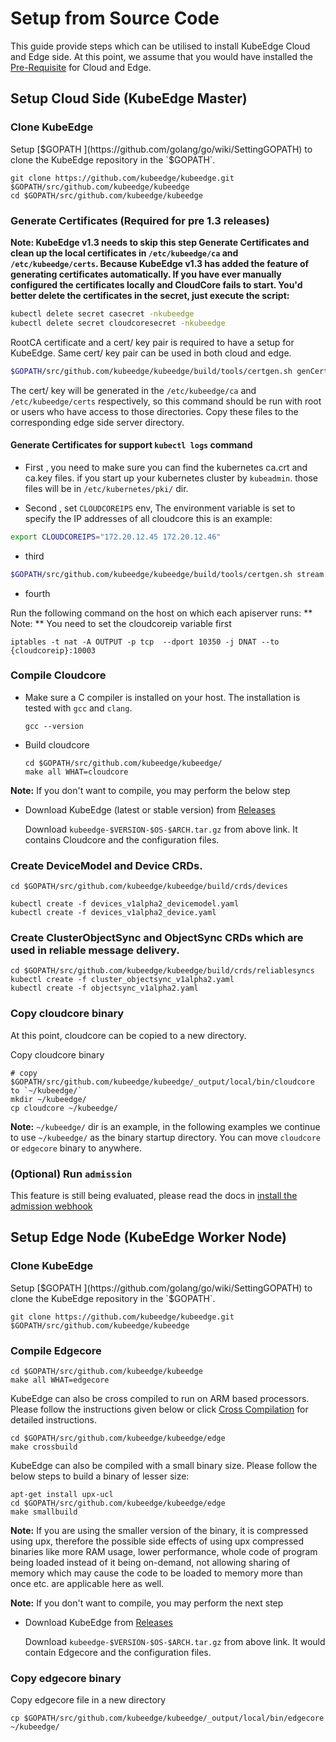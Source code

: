 # Setup from Source Code

This guide provide steps which can be utilised to install KubeEdge Cloud and Edge side. At this point, we assume that you would have installed the [Pre-Requisite](develop_kubeedge.md#pre-requisite) for Cloud and Edge.

## Setup Cloud Side (KubeEdge Master)

### Clone KubeEdge

Setup [$GOPATH ](https://github.com/golang/go/wiki/SettingGOPATH) to clone the KubeEdge repository in the `$GOPATH`.

```shell
git clone https://github.com/kubeedge/kubeedge.git $GOPATH/src/github.com/kubeedge/kubeedge
cd $GOPATH/src/github.com/kubeedge/kubeedge
```

### Generate Certificates (Required for pre 1.3 releases)

**Note: KubeEdge v1.3 needs to skip this step Generate Certificates and clean up the local certificates in `/etc/kubeedge/ca` and `/etc/kubeedge/certs`. Because KubeEdge v1.3 has added the feature of generating certificates automatically. If you have ever manually configured the certificates locally and CloudCore fails to start. You'd better delete the certificates in the secret, just execute the script:**
```bash
kubectl delete secret casecret -nkubeedge
kubectl delete secret cloudcoresecret -nkubeedge
```
RootCA certificate and a cert/ key pair is required to have a setup for KubeEdge. Same cert/ key pair can be used in both cloud and edge.

```bash
$GOPATH/src/github.com/kubeedge/kubeedge/build/tools/certgen.sh genCertAndKey edge
```

The cert/ key will be generated in the `/etc/kubeedge/ca` and `/etc/kubeedge/certs` respectively, so this command should be run with root or users who have access to those directories. Copy these files to the corresponding edge side server directory.

#### Generate Certificates for support `kubectl logs` command

+ First , you need to make sure you can find the kubernetes ca.crt and ca.key files. if you start up your kubernetes cluster by `kubeadmin`.
those files will be in `/etc/kubernetes/pki/` dir.

+ Second , set `CLOUDCOREIPS` env, The environment variable is set to specify the IP addresses of all cloudcore
this is an example:
```bash
export CLOUDCOREIPS="172.20.12.45 172.20.12.46"
```

+ third

```bash
$GOPATH/src/github.com/kubeedge/kubeedge/build/tools/certgen.sh stream
```

+ fourth

Run the following command on the host on which each apiserver runs:
** Note: ** You need to set the cloudcoreip variable first
```
iptables -t nat -A OUTPUT -p tcp  --dport 10350 -j DNAT --to {cloudcoreip}:10003
```

### Compile Cloudcore

+ Make sure a C compiler is installed on your host. The installation is tested with `gcc` and `clang`.

  ```shell
  gcc --version
  ```

+ Build cloudcore

  ```shell
  cd $GOPATH/src/github.com/kubeedge/kubeedge/
  make all WHAT=cloudcore
  ```

 **Note:** If you don't want to compile, you may perform the below step

+ Download KubeEdge (latest or stable version) from [Releases](https://github.com/kubeedge/kubeedge/releases)

  Download `kubeedge-$VERSION-$OS-$ARCH.tar.gz` from above link. It contains Cloudcore and the configuration files.

### Create DeviceModel and Device CRDs.

```shell
cd $GOPATH/src/github.com/kubeedge/kubeedge/build/crds/devices

kubectl create -f devices_v1alpha2_devicemodel.yaml
kubectl create -f devices_v1alpha2_device.yaml
```

### Create ClusterObjectSync and ObjectSync CRDs which are used in reliable message delivery.

```shell
cd $GOPATH/src/github.com/kubeedge/kubeedge/build/crds/reliablesyncs
kubectl create -f cluster_objectsync_v1alpha2.yaml
kubectl create -f objectsync_v1alpha2.yaml
```

### Copy cloudcore binary

At this point, cloudcore can be copied to a new directory.

Copy cloudcore binary

```shell
# copy $GOPATH/src/github.com/kubeedge/kubeedge/_output/local/bin/cloudcore to `~/kubeedge/`
mkdir ~/kubeedge/
cp cloudcore ~/kubeedge/
```

**Note:**  `~/kubeedge/` dir is an example, in the following examples we continue to  use `~/kubeedge/` as the binary startup directory. You can move `cloudcore` or  `edgecore` binary to anywhere.


### (**Optional**) Run `admission`

This feature is still being evaluated, please read the docs in [install the admission webhook](../../build/admission/README.md)

## Setup Edge Node (KubeEdge Worker Node)

### Clone KubeEdge

Setup [$GOPATH ](https://github.com/golang/go/wiki/SettingGOPATH) to clone the KubeEdge repository in the `$GOPATH`.

```shell
git clone https://github.com/kubeedge/kubeedge.git $GOPATH/src/github.com/kubeedge/kubeedge
```

### Compile Edgecore

```shell
cd $GOPATH/src/github.com/kubeedge/kubeedge
make all WHAT=edgecore
```

KubeEdge can also be cross compiled to run on ARM based processors.
Please follow the instructions given below or click [Cross Compilation](cross-compilation.md) for detailed instructions.

```shell
cd $GOPATH/src/github.com/kubeedge/kubeedge/edge
make crossbuild
```

KubeEdge can also be compiled with a small binary size. Please follow the below steps to build a binary of lesser size:

```shell
apt-get install upx-ucl
cd $GOPATH/src/github.com/kubeedge/kubeedge/edge
make smallbuild
```

**Note:** If you are using the smaller version of the binary, it is compressed using upx, therefore the possible side effects of using upx compressed binaries like more RAM usage,
lower performance, whole code of program being loaded instead of it being on-demand, not allowing sharing of memory which may cause the code to be loaded to memory
more than once etc. are applicable here as well.

**Note:** If you don't want to compile, you may perform the next step

+ Download KubeEdge from [Releases](https://github.com/kubeedge/kubeedge/releases)

  Download `kubeedge-$VERSION-$OS-$ARCH.tar.gz` from above link. It would contain Edgecore and the configuration files.

### Copy edgecore binary

Copy edgecore file in a new directory

```shell
cp $GOPATH/src/github.com/kubeedge/kubeedge/_output/local/bin/edgecore ~/kubeedge/
```
